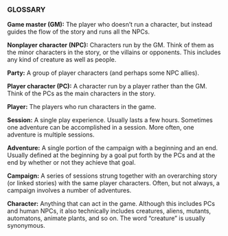 ### GLOSSARY

<!-- P, ID: 010058 -->

**Game master (GM):** The player who doesn’t run a character, but instead guides the flow of the story and runs all the NPCs.

<!-- P, ID: 010059 -->

**Nonplayer character (NPC):** Characters run by the GM. Think of them as the minor characters in the story, or the villains or opponents. This includes any kind of creature as well as people.

<!-- P, ID: 010060 -->

**Party:** A group of player characters (and perhaps some NPC allies).

<!-- P, ID: 010061 -->

**Player character (PC):** A character run by a player rather than the GM. Think of the PCs as the main characters in the story.

<!-- P, ID: 010062 -->

**Player:** The players who run characters in the game.

<!-- P, ID: 010063 -->

**Session:** A single play experience. Usually lasts a few hours. Sometimes one adventure can be accomplished in a session. More often, one adventure is multiple sessions.

<!-- P, ID: 010064 -->

**Adventure:** A single portion of the campaign with a beginning and an end. Usually defined at the beginning by a goal put forth by the PCs and at the end by whether or not they achieve that goal.

<!-- P, ID: 010065 -->

**Campaign:** A series of sessions strung together with an overarching story (or linked stories) with the same player characters. Often, but not always, a campaign involves a number of adventures.

<!-- P, ID: 010066 -->

**Character:** Anything that can act in the game. Although this includes PCs and human NPCs, it also technically includes creatures, aliens, mutants, automatons, animate plants, and so on. The word “creature” is usually synonymous.


